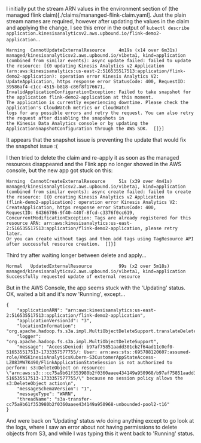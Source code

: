 
I initially put the stream ARN values in the environment section of (the managed flink claim)[./claims/mananged-flink-claim.yaml].
Just the plain stream names are required, however after updating the values in the claim and applying the change, I see this
error in the output of `kubectl describe application.kinesisanalyticsv2.aws.upbound.io/flink-demo2-application`...

```
Warning  CannotUpdateExternalResource     4m19s (x14 over 6m31s)  managed/kinesisanalyticsv2.aws.upbound.io/v1beta1, kind=application  
(combined from similar events): async update failed: failed to update the resource: [{0 updating Kinesis Analytics v2 Application 
(arn:aws:kinesisanalytics:us-east-2:516535517513:application/flink-demo2-application): operation error Kinesis Analytics V2: 
UpdateApplication, https response error StatusCode: 400, RequestID: 39586af4-c1cc-4515-b818-c86f8f176671, 
InvalidApplicationConfigurationException: Failed to take snapshot for the application flink-demo2-application at this moment. 
The application is currently experiencing downtime. Please check the application's CloudWatch metrics or CloudWatch 
logs for any possible errors and retry the request. You can also retry the request after disabling the snapshots in 
the Kinesis Data Analytics console or by updating the ApplicationSnapshotConfiguration through the AWS SDK.  []}]
```

It appears that the snapshot issue is preventing the update that would fix the snapshot issue :(


I then tried to delete the claim and re-apply it as soon as the managed resources disappeared and the Flink app no longer 
showed in the AWS console, but the new app got stuck on this:

```
Warning  CannotCreateExternalResource     51s (x39 over 4m41s)   managed/kinesisanalyticsv2.aws.upbound.io/v1beta1, kind=application  
(combined from similar events): async create failed: failed to create the resource: [{0 creating Kinesis Analytics v2 Application 
(flink-demo2-application): operation error Kinesis Analytics V2: CreateApplication, https response error StatusCode: 400, 
RequestID: 64366786-9f40-440f-8fcd-c3376f0cc619, ConcurrentModificationException: Tags are already registered for this 
resource ARN: arn:aws:kinesisanalytics:us-east-2:516535517513:application/flink-demo2-application, please retry later. 
Or you can create without tags and then add tags using TagResource API after successful resource creation.  []}]
```

Third try after waiting longer between delete and apply...

```
Normal   UpdatedExternalResource          99s (x2 over 5m18s)    managed/kinesisanalyticsv2.aws.upbound.io/v1beta1, kind=application  Successfully requested update of external resource
```

But in the AWS Console, the app seems stuck with the 'Updating' status.  OK, waited a bit and it's now 'Running', except...

```
{
    "applicationARN": "arn:aws:kinesisanalytics:us-east-2:516535517513:application/flink-demo2-application",
    "applicationVersionId": "3",
    "locationInformation": "org.apache.hadoop.fs.s3a.impl.MultiObjectDeleteSupport.translateDeleteException(MultiObjectDeleteSupport.java:107)",
    "logger": "org.apache.hadoop.fs.s3a.impl.MultiObjectDeleteSupport",
    "message": "AccessDenied: b97af75851aadd301cb2f64ad11c0ef0-516535517513-1733357577755/: User: arn:aws:sts::695788120607:assumed-role/AWSKinesisAnalyticsKubern-S3CustomerAppStateAccess-LZ083MW7K490/FlinkApplicationStateSession is not authorized to perform: s3:DeleteObject on resource: \"arn:aws:s3:::cc75a9b61f353980b2f0360aaee434149a950968/b97af75851aadd301cb2f64ad11c0ef0-516535517513-1733357577755/\" because no session policy allows the s3:DeleteObject action\n",
    "messageSchemaVersion": "1",
    "messageType": "WARN",
    "threadName": "s3a-transfer-cc75a9b61f353980b2f0360aaee434149a950968-unbounded-pool2-t16"
}
```

And were back on 'Updating' status w/o doing anything except to go look at the logs, where I saw an error about not 
having permissions to delete objects from S3, and while I was typing this it went back to 'Running' status.
